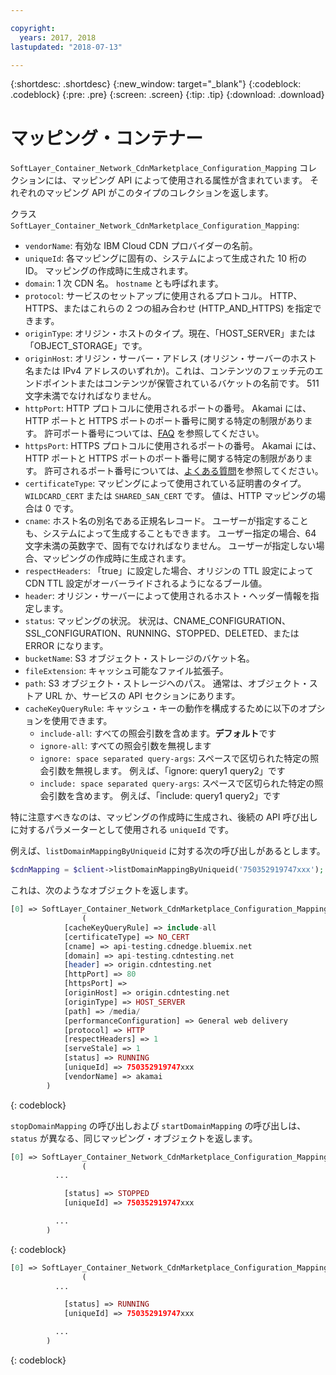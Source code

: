 ```yaml
---

copyright:
  years: 2017, 2018
lastupdated: "2018-07-13"

---
```


{:shortdesc: .shortdesc}
{:new_window: target="_blank"}
{:codeblock: .codeblock}
{:pre: .pre}
{:screen: .screen}
{:tip: .tip}
{:download: .download}  

# マッピング・コンテナー  
`SoftLayer_Container_Network_CdnMarketplace_Configuration_Mapping` コレクションには、マッピング API によって使用される属性が含まれています。 それぞれのマッピング API がこのタイプのコレクションを返します。

クラス `SoftLayer_Container_Network_CdnMarketplace_Configuration_Mapping`:

* `vendorName`: 有効な IBM Cloud CDN プロバイダーの名前。
* `uniqueId`: 各マッピングに固有の、システムによって生成された 10 桁の ID。 マッピングの作成時に生成されます。
* `domain`: 1 次 CDN 名。 `hostname` とも呼ばれます。
* `protocol`: サービスのセットアップに使用されるプロトコル。 HTTP、HTTPS、またはこれらの 2 つの組み合わせ (HTTP_AND_HTTPS) を指定できます。
* `originType`: オリジン・ホストのタイプ。現在、「HOST_SERVER」または「OBJECT_STORAGE」です。
* `originHost`: オリジン・サーバー・アドレス (オリジン・サーバーのホスト名または IPv4 アドレスのいずれか)。これは、コンテンツのフェッチ元のエンドポイントまたはコンテンツが保管されているバケットの名前です。 511 文字未満でなければなりません。
* `httpPort`: HTTP プロトコルに使用されるポートの番号。 Akamai には、HTTP ポートと HTTPS ポートのポート番号に関する特定の制限があります。 許可ポート番号については、[FAQ](faqs.html#are-there-any-restrictions-on-what-http-and-https-port-numbers-are-allowed-for-akamai-) を参照してください。
* `httpsPort`: HTTPS プロトコルに使用されるポートの番号。 Akamai には、HTTP ポートと HTTPS ポートのポート番号に関する特定の制限があります。 許可されるポート番号については、[よくある質問](faqs.html#are-there-any-restrictions-on-what-http-and-https-port-numbers-are-allowed-for-akamai-)を参照してください。
* `certificateType`: マッピングによって使用されている証明書のタイプ。 `WILDCARD_CERT` または `SHARED_SAN_CERT` です。 値は、HTTP マッピングの場合は 0 です。
* `cname`: ホスト名の別名である正規名レコード。 ユーザーが指定することも、システムによって生成することもできます。 ユーザー指定の場合、64 文字未満の英数字で、固有でなければなりません。 ユーザーが指定しない場合、マッピングの作成時に生成されます。
* `respectHeaders`: 「true」に設定した場合、オリジンの TTL 設定によって CDN TTL 設定がオーバーライドされるようになるブール値。
* `header`: オリジン・サーバーによって使用されるホスト・ヘッダー情報を指定します。
* `status`: マッピングの状況。 状況は、CNAME_CONFIGURATION、SSL_CONFIGURATION、RUNNING、STOPPED、DELETED、または ERROR になります。
* `bucketName`: S3 オブジェクト・ストレージのバケット名。
* `fileExtension`: キャッシュ可能なファイル拡張子。
* `path`: S3 オブジェクト・ストレージへのパス。 通常は、オブジェクト・ストア URL か、サービスの API セクションにあります。
* `cacheKeyQueryRule`: キャッシュ・キーの動作を構成するために以下のオプションを使用できます。
  * `include-all`: すべての照会引数を含めます。**デフォルト**です
  * `ignore-all`: すべての照会引数を無視します
  * `ignore: space separated query-args`: スペースで区切られた特定の照会引数を無視します。 例えば、「ignore: query1 query2」です
  * `include: space separated query-args`: スペースで区切られた特定の照会引数を含めます。 例えば、「include: query1 query2」です

特に注意すべきなのは、マッピングの作成時に生成され、後続の API 呼び出しに対するパラメーターとして使用される `uniqueId` です。

例えば、`listDomainMappingByUniqueid` に対する次の呼び出しがあるとします。  
```php  
$cdnMapping = $client->listDomainMappingByUniqueid('750352919747xxx');  
```

これは、次のようなオブジェクトを返します。

```php  
[0] => SoftLayer_Container_Network_CdnMarketplace_Configuration_Mapping Object
                (
            [cacheKeyQueryRule] => include-all
            [certificateType] => NO_CERT
            [cname] => api-testing.cdnedge.bluemix.net
            [domain] => api-testing.cdntesting.net
            [header] => origin.cdntesting.net
            [httpPort] => 80
            [httpsPort] =>
            [originHost] => origin.cdntesting.net
            [originType] => HOST_SERVER
            [path] => /media/
            [performanceConfiguration] => General web delivery
            [protocol] => HTTP
            [respectHeaders] => 1
            [serveStale] => 1
            [status] => RUNNING
            [uniqueId] => 750352919747xxx
            [vendorName] => akamai
        )

```
{: codeblock}

`stopDomainMapping` の呼び出しおよび `startDomainMapping` の呼び出しは、`status` が異なる、同じマッピング・オブジェクトを返します。

```php  
[0] => SoftLayer_Container_Network_CdnMarketplace_Configuration_Mapping Object
                (
          ...

            [status] => STOPPED
            [uniqueId] => 750352919747xxx

          ...
        )

```
{: codeblock}

```php  
[0] => SoftLayer_Container_Network_CdnMarketplace_Configuration_Mapping Object
                (
          ...

            [status] => RUNNING
            [uniqueId] => 750352919747xxx

          ...
        )

```
{: codeblock}

